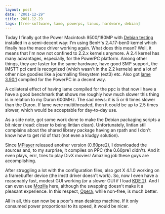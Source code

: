```yaml
---
layout: post
date: "2001-12-29"
title: 2001-12-29
tags: [free-software, lame, powerpc, linux, hardware, debian]
---
```

Today I finally got the Power Macintosh 9500/180MP with
[Debian testing](http://www.debian.org/) installed in a semi-decent
way: I'm using BenH's 2.4.17-ben0 kernel which finally has the mace
driver working again. What does this mean? Well, it means that I'm
now not confined to 2.2.x kernels anymore. A 2.4 kernel has many
advantages, especially, for the PowerPC platform. Among other
things, they are faster for the same hardware, have good SMP
support, the IMSTT pci card is recognized (which wasn't in the 2.2
kernels) and a lot of other nice goodies like a journalling
filesystem (ext3) etc.
Also got [lame 3.90.1](http://www.mp3dev.org/mp3/) compiled for the
PowerPC in a decent way.

A collateral effect of having lame compiled for the ppc is that now
I have a have a good benchmark that shows me roughly how much
slower this thing is in relation to my Duron 600MHz. The sad news:
it is 5 or 6 times slower than the Duron. If lame were
multithreaded, then it could be up to 2.5 times slower, which would
be acceptable for day-to-day use.

As a side note, got some work done to make the Debian packaging
scripts a bit nicer (read: closer to being lintian clean).
Unfortunately, lintian still complains about the shared library
package having an rpath and I don't know how to get rid of that
(not even a kludgy solution).

Since [MPlayer](http://mplayer.sf.net) released another version
(0.60pre2), I downloaded the sources and, to my surprise, it
compiles on PPC (the 0.60pre1 didn't). And it even plays, errr,
tries to play DivX movies! Amazing job these guys are
accomplishing.

After struggling a lot with the configuration files, also got X
4.1.0 working on a framebuffer device (the imstt driver doesn't
work). So, now I even have a reasonably fast, modest GUI working
(or a slower GUI if I load [KDE 2](http://www.kde.org/)). And I can
even use [Mozilla](http://www.mozilla.org/) here, although the
swapping doesn't make it a pleasant experience. In this respect,
[Opera](http://www.opera.com/), while non-free, is much better.

All in all, this can now be a poor's man desktop machine. If it
only consumed power proportional to its speed, it would be nicer.


